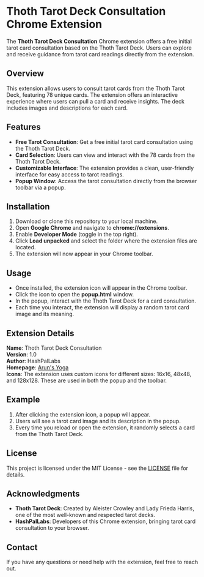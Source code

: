 # Thoth Tarot Deck Consultation Chrome Extension

The **Thoth Tarot Deck Consultation** Chrome extension offers a free initial tarot card consultation based on the Thoth Tarot Deck. Users can explore and receive guidance from tarot card readings directly from the extension.

## Overview

This extension allows users to consult tarot cards from the Thoth Tarot Deck, featuring 78 unique cards. The extension offers an interactive experience where users can pull a card and receive insights. The deck includes images and descriptions for each card.

## Features

- **Free Tarot Consultation**: Get a free initial tarot card consultation using the Thoth Tarot Deck.
- **Card Selection**: Users can view and interact with the 78 cards from the Thoth Tarot Deck.
- **Customizable Interface**: The extension provides a clean, user-friendly interface for easy access to tarot readings.
- **Popup Window**: Access the tarot consultation directly from the browser toolbar via a popup.

## Installation

1. Download or clone this repository to your local machine.
2. Open **Google Chrome** and navigate to **chrome://extensions**.
3. Enable **Developer Mode** (toggle in the top right).
4. Click **Load unpacked** and select the folder where the extension files are located.
5. The extension will now appear in your Chrome toolbar.

## Usage

- Once installed, the extension icon will appear in the Chrome toolbar.
- Click the icon to open the **popup.html** window.
- In the popup, interact with the Thoth Tarot Deck for a card consultation.
- Each time you interact, the extension will display a random tarot card image and its meaning.

## Extension Details

**Name**: Thoth Tarot Deck Consultation  
**Version**: 1.0  
**Author**: HashPalLabs  
**Homepage**: [Arun's Yoga](https://www.arunsyoga.in)  
**Icons**: The extension uses custom icons for different sizes: 16x16, 48x48, and 128x128. These are used in both the popup and the toolbar.


## Example

1. After clicking the extension icon, a popup will appear.
2. Users will see a tarot card image and its description in the popup.
3. Every time you reload or open the extension, it randomly selects a card from the Thoth Tarot Deck.

## License

This project is licensed under the MIT License - see the [LICENSE](LICENSE) file for details.

## Acknowledgments

- **Thoth Tarot Deck**: Created by Aleister Crowley and Lady Frieda Harris, one of the most well-known and respected tarot decks.
- **HashPalLabs**: Developers of this Chrome extension, bringing tarot card consultation to your browser.

## Contact

If you have any questions or need help with the extension, feel free to reach out.

